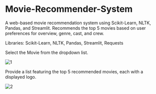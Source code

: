 # Movie-Recommender-System
A web-based movie recommendation system using Scikit-Learn, NLTK, Pandas, and Streamlit. Recommends the top 5 movies based on user preferences for overview, genre, cast, and crew.

Libraries: Scikit-Learn, NLTK, Pandas, Streamlit, Requests

Select the Movie from the dropdown list.

![1](https://github.com/MinalJain17/Movie-Recommender-System/assets/132137245/b8cfb864-69ea-484a-a967-cb05a0cf7e49)

Provide a list featuring the top 5 recommended movies, each with a displayed logo.

![2](https://github.com/MinalJain17/Movie-Recommender-System/assets/132137245/75be4efe-e6a3-42e8-8331-30217497d0a3)

